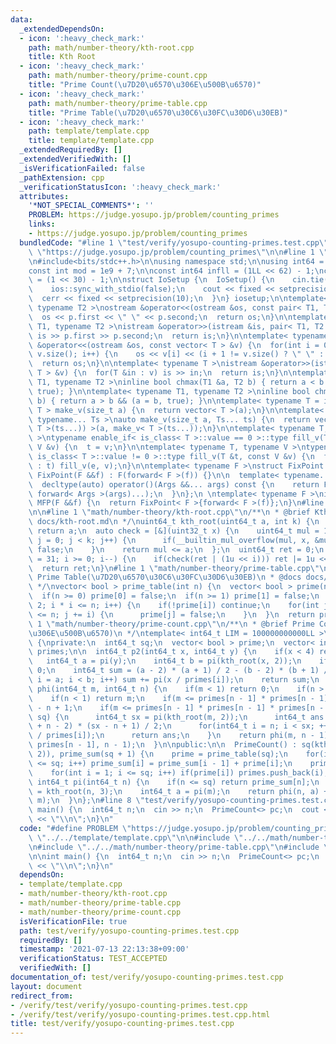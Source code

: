 ```yaml
---
data:
  _extendedDependsOn:
  - icon: ':heavy_check_mark:'
    path: math/number-theory/kth-root.cpp
    title: Kth Root
  - icon: ':heavy_check_mark:'
    path: math/number-theory/prime-count.cpp
    title: "Prime Count(\u7D20\u6570\u306E\u500B\u6570)"
  - icon: ':heavy_check_mark:'
    path: math/number-theory/prime-table.cpp
    title: "Prime Table(\u7D20\u6570\u30C6\u30FC\u30D6\u30EB)"
  - icon: ':heavy_check_mark:'
    path: template/template.cpp
    title: template/template.cpp
  _extendedRequiredBy: []
  _extendedVerifiedWith: []
  _isVerificationFailed: false
  _pathExtension: cpp
  _verificationStatusIcon: ':heavy_check_mark:'
  attributes:
    '*NOT_SPECIAL_COMMENTS*': ''
    PROBLEM: https://judge.yosupo.jp/problem/counting_primes
    links:
    - https://judge.yosupo.jp/problem/counting_primes
  bundledCode: "#line 1 \"test/verify/yosupo-counting-primes.test.cpp\"\n#define PROBLEM\
    \ \"https://judge.yosupo.jp/problem/counting_primes\"\n\n#line 1 \"template/template.cpp\"\
    \n#include<bits/stdc++.h>\n\nusing namespace std;\n\nusing int64 = long long;\n\
    const int mod = 1e9 + 7;\n\nconst int64 infll = (1LL << 62) - 1;\nconst int inf\
    \ = (1 << 30) - 1;\n\nstruct IoSetup {\n  IoSetup() {\n    cin.tie(nullptr);\n\
    \    ios::sync_with_stdio(false);\n    cout << fixed << setprecision(10);\n  \
    \  cerr << fixed << setprecision(10);\n  }\n} iosetup;\n\ntemplate< typename T1,\
    \ typename T2 >\nostream &operator<<(ostream &os, const pair< T1, T2 >& p) {\n\
    \  os << p.first << \" \" << p.second;\n  return os;\n}\n\ntemplate< typename\
    \ T1, typename T2 >\nistream &operator>>(istream &is, pair< T1, T2 > &p) {\n \
    \ is >> p.first >> p.second;\n  return is;\n}\n\ntemplate< typename T >\nostream\
    \ &operator<<(ostream &os, const vector< T > &v) {\n  for(int i = 0; i < (int)\
    \ v.size(); i++) {\n    os << v[i] << (i + 1 != v.size() ? \" \" : \"\");\n  }\n\
    \  return os;\n}\n\ntemplate< typename T >\nistream &operator>>(istream &is, vector<\
    \ T > &v) {\n  for(T &in : v) is >> in;\n  return is;\n}\n\ntemplate< typename\
    \ T1, typename T2 >\ninline bool chmax(T1 &a, T2 b) { return a < b && (a = b,\
    \ true); }\n\ntemplate< typename T1, typename T2 >\ninline bool chmin(T1 &a, T2\
    \ b) { return a > b && (a = b, true); }\n\ntemplate< typename T = int64 >\nvector<\
    \ T > make_v(size_t a) {\n  return vector< T >(a);\n}\n\ntemplate< typename T,\
    \ typename... Ts >\nauto make_v(size_t a, Ts... ts) {\n  return vector< decltype(make_v<\
    \ T >(ts...)) >(a, make_v< T >(ts...));\n}\n\ntemplate< typename T, typename V\
    \ >\ntypename enable_if< is_class< T >::value == 0 >::type fill_v(T &t, const\
    \ V &v) {\n  t = v;\n}\n\ntemplate< typename T, typename V >\ntypename enable_if<\
    \ is_class< T >::value != 0 >::type fill_v(T &t, const V &v) {\n  for(auto &e\
    \ : t) fill_v(e, v);\n}\n\ntemplate< typename F >\nstruct FixPoint : F {\n  explicit\
    \ FixPoint(F &&f) : F(forward< F >(f)) {}\n\n  template< typename... Args >\n\
    \  decltype(auto) operator()(Args &&... args) const {\n    return F::operator()(*this,\
    \ forward< Args >(args)...);\n  }\n};\n \ntemplate< typename F >\ninline decltype(auto)\
    \ MFP(F &&f) {\n  return FixPoint< F >{forward< F >(f)};\n}\n#line 4 \"test/verify/yosupo-counting-primes.test.cpp\"\
    \n\n#line 1 \"math/number-theory/kth-root.cpp\"\n/**\n * @brief Kth Root\n * @docs\
    \ docs/kth-root.md\n */\nuint64_t kth_root(uint64_t a, int k) {\n  if(k == 1)\
    \ return a;\n  auto check = [&](uint32_t x) {\n    uint64_t mul = 1;\n    for(int\
    \ j = 0; j < k; j++) {\n      if(__builtin_mul_overflow(mul, x, &mul)) return\
    \ false;\n    }\n    return mul <= a;\n  };\n  uint64_t ret = 0;\n  for(int i\
    \ = 31; i >= 0; i--) {\n    if(check(ret | (1u << i))) ret |= 1u << i;\n  }\n\
    \  return ret;\n}\n#line 1 \"math/number-theory/prime-table.cpp\"\n/**\n * @brief\
    \ Prime Table(\u7D20\u6570\u30C6\u30FC\u30D6\u30EB)\n * @docs docs/prime-table.md\n\
    \ */\nvector< bool > prime_table(int n) {\n  vector< bool > prime(n + 1, true);\n\
    \  if(n >= 0) prime[0] = false;\n  if(n >= 1) prime[1] = false;\n  for(int i =\
    \ 2; i * i <= n; i++) {\n    if(!prime[i]) continue;\n    for(int j = i * i; j\
    \ <= n; j += i) {\n      prime[j] = false;\n    }\n  }\n  return prime;\n}\n#line\
    \ 1 \"math/number-theory/prime-count.cpp\"\n/**\n * @brief Prime Count(\u7D20\u6570\
    \u306E\u500B\u6570)\n */\ntemplate< int64_t LIM = 100000000000LL >\nstruct PrimeCount\
    \ {\nprivate:\n  int64_t sq;\n  vector< bool > prime;\n  vector< int64_t > prime_sum,\
    \ primes;\n\n  int64_t p2(int64_t x, int64_t y) {\n    if(x < 4) return 0;\n \
    \   int64_t a = pi(y);\n    int64_t b = pi(kth_root(x, 2));\n    if(a >= b) return\
    \ 0;\n    int64_t sum = (a - 2) * (a + 1) / 2 - (b - 2) * (b + 1) / 2;\n    for(int64_t\
    \ i = a; i < b; i++) sum += pi(x / primes[i]);\n    return sum;\n  }\n\n  int64_t\
    \ phi(int64_t m, int64_t n) {\n    if(m < 1) return 0;\n    if(n > m) return 1;\n\
    \    if(n < 1) return m;\n    if(m <= primes[n - 1] * primes[n - 1]) return pi(m)\
    \ - n + 1;\n    if(m <= primes[n - 1] * primes[n - 1] * primes[n - 1] && m <=\
    \ sq) {\n      int64_t sx = pi(kth_root(m, 2));\n      int64_t ans = pi(m) - (sx\
    \ + n - 2) * (sx - n + 1) / 2;\n      for(int64_t i = n; i < sx; ++i) ans += pi(m\
    \ / primes[i]);\n      return ans;\n    }\n    return phi(m, n - 1) - phi(m /\
    \ primes[n - 1], n - 1);\n  }\n\npublic:\n\n  PrimeCount() : sq(kth_root(LIM,\
    \ 2)), prime_sum(sq + 1) {\n    prime = prime_table(sq);\n    for(int i = 1; i\
    \ <= sq; i++) prime_sum[i] = prime_sum[i - 1] + prime[i];\n    primes.reserve(prime_sum[sq]);\n\
    \    for(int i = 1; i <= sq; i++) if(prime[i]) primes.push_back(i);\n  }\n\n \
    \ int64_t pi(int64_t n) {\n    if(n <= sq) return prime_sum[n];\n    int64_t m\
    \ = kth_root(n, 3);\n    int64_t a = pi(m);\n    return phi(n, a) + a - 1 - p2(n,\
    \ m);\n  }\n};\n#line 8 \"test/verify/yosupo-counting-primes.test.cpp\"\n\nint\
    \ main() {\n  int64_t n;\n  cin >> n;\n  PrimeCount<> pc;\n  cout << pc.pi(n)\
    \ << \"\\n\";\n}\n"
  code: "#define PROBLEM \"https://judge.yosupo.jp/problem/counting_primes\"\n\n#include\
    \ \"../../template/template.cpp\"\n\n#include \"../../math/number-theory/kth-root.cpp\"\
    \n#include \"../../math/number-theory/prime-table.cpp\"\n#include \"../../math/number-theory/prime-count.cpp\"\
    \n\nint main() {\n  int64_t n;\n  cin >> n;\n  PrimeCount<> pc;\n  cout << pc.pi(n)\
    \ << \"\\n\";\n}\n"
  dependsOn:
  - template/template.cpp
  - math/number-theory/kth-root.cpp
  - math/number-theory/prime-table.cpp
  - math/number-theory/prime-count.cpp
  isVerificationFile: true
  path: test/verify/yosupo-counting-primes.test.cpp
  requiredBy: []
  timestamp: '2021-07-13 22:13:38+09:00'
  verificationStatus: TEST_ACCEPTED
  verifiedWith: []
documentation_of: test/verify/yosupo-counting-primes.test.cpp
layout: document
redirect_from:
- /verify/test/verify/yosupo-counting-primes.test.cpp
- /verify/test/verify/yosupo-counting-primes.test.cpp.html
title: test/verify/yosupo-counting-primes.test.cpp
---
```


